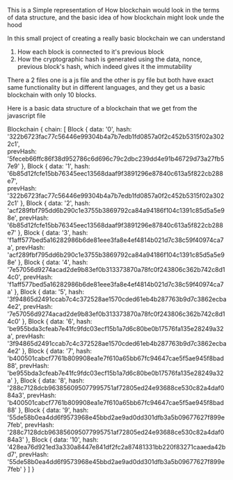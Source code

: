 This is a Simple representation of How blockchain would look in the terms of data structure, and the basic idea of how blockchain might look unde the hood

In this small project of creating a really basic blockchain we can understand
1. How each block is connected to it's previous block 
2. How the cryptographic hash is generated using the data, nonce, previous block's hash, which indeed gives it the immutability 

There a 2 files one is a js file and the other is py file but both have exact same functionality but in different languages, and they get us a basic blockchain with only 10 blocks.

Here is a basic data structure of a blockchain that we get from the javascript file

Blockchain {
  chain: [
    Block {
      data: '0',
      hash: '322b6723fac77c56446e99304b4a7b7edb1fd0857a0f2c452b5315f02a3022c1',   
      prevHash: '5feceb66ffc86f38d952786c6d696c79c2dbc239dd4e91b46729d73a27fb57e9'
    },
    Block {
      data: '1',
      hash: '6b85d12fcfe15bb76345eec13568daaf9f3891296e87840c613a5f822cb288e7',   
      prevHash: '322b6723fac77c56446e99304b4a7b7edb1fd0857a0f2c452b5315f02a3022c1'
    },
    Block {
      data: '2',
      hash: 'acf289fbf795dd6b290c1e3755b3869792ca84a94186f104c1391c85d5a5e98e',
      prevHash: '6b85d12fcfe15bb76345eec13568daaf9f3891296e87840c613a5f822cb288e7'
    },
    Block {
      data: '3',
      hash: 'f1aff577bed5a16282986b6de81eee3fa8e4ef4814b021d7c38c59f40974ca7a',
      prevHash: 'acf289fbf795dd6b290c1e3755b3869792ca84a94186f104c1391c85d5a5e98e'
    },
    Block {
      data: '4',
      hash: '7e57056d9274acad2de9b83ef0b313373870a78fc0f243806c362b742c8d14c0',
      prevHash: 'f1aff577bed5a16282986b6de81eee3fa8e4ef4814b021d7c38c59f40974ca7a'
    },
    Block {
      data: '5',
      hash: '3f94865d2491ccab7c4c372528ae1570cded61eb4b287763b9d7c3862ecba4e2',
      prevHash: '7e57056d9274acad2de9b83ef0b313373870a78fc0f243806c362b742c8d14c0'
    },
    Block {
      data: '6',
      hash: 'be955bda3cfeab7e41fc9fdc03ecf15b1a7d6c80be0b17576fa135e28249a32a',
      prevHash: '3f94865d2491ccab7c4c372528ae1570cded61eb4b287763b9d7c3862ecba4e2'
    },
    Block {
      data: '7',
      hash: 'b400501cabcf7761b809908ea1e7f610a65bb67fc94647cae5f5ae945f8bad88',
      prevHash: 'be955bda3cfeab7e41fc9fdc03ecf15b1a7d6c80be0b17576fa135e28249a32a'
    },
    Block {
      data: '8',
      hash: '288c7128dcb963856095077995751af72805ed24e93688ce530c82a4daf084a3',
      prevHash: 'b400501cabcf7761b809908ea1e7f610a65bb67fc94647cae5f5ae945f8bad88'
    },
    Block {
      data: '9',
      hash: '55de58b0ea4dd6f9573968e45bbd2ae9ad0dd301dfb3a5b09677627f899e7feb',
      prevHash: '288c7128dcb963856095077995751af72805ed24e93688ce530c82a4daf084a3'
    },
    Block {
      data: '10',
      hash: '428ea76d921ed3a330a8447e841df2fc2a87481331bb220f83271caaeda42bd7',
      prevHash: '55de58b0ea4dd6f9573968e45bbd2ae9ad0dd301dfb3a5b09677627f899e7feb'
    }
  ]
}
